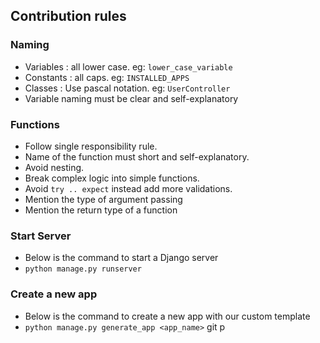 ## Contribution rules
### Naming
- Variables : all lower case. eg: `lower_case_variable`
- Constants : all caps. eg: `INSTALLED_APPS`
- Classes : Use pascal notation. eg: `UserController`
- Variable naming must be clear and self-explanatory 

### Functions
- Follow single responsibility rule.
- Name of the function must short and self-explanatory.
- Avoid nesting.
- Break complex logic into simple functions.
- Avoid `try .. expect` instead add more validations.
- Mention the type of argument passing
- Mention the return type of a function



### Start Server 
- Below is the command to start a Django server
- `python manage.py runserver`

### Create a new app 
- Below is the command to create a new app with our custom template
- `python manage.py generate_app <app_name>`
git p